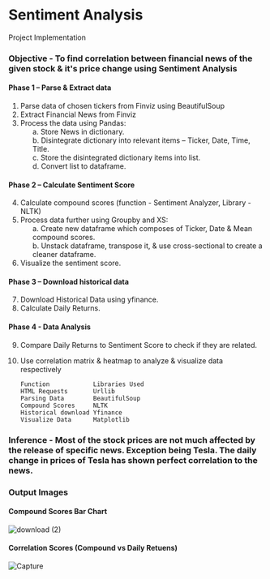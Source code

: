# Sentiment Analysis
Project Implementation

### Objective - To find correlation between financial news of the given stock & it's price change using Sentiment Analysis

#### Phase 1 – Parse & Extract data
1. Parse data of chosen tickers from Finviz using BeautifulSoup
2. Extract Financial News from Finviz
3. Process the data using Pandas:
	<ol>a. Store News in dictionary.</ol>
	<ol>b. Disintegrate dictionary into relevant items – Ticker, Date, Time, Title.</ol>
	<ol>c. Store the disintegrated dictionary items into list.</ol>
	<ol>d. Convert list to dataframe.</ol>


#### Phase 2 – Calculate Sentiment Score
4. Calculate compound scores (function - Sentiment Analyzer, Library - NLTK)
5. Process data further using Groupby and XS:
	<ol>a. Create new dataframe which composes of Ticker, Date & Mean compound scores.</ol>
	<ol>b. Unstack dataframe, transpose it, & use cross-sectional to create a cleaner dataframe.</ol>
6. Visualize the sentiment score.


#### Phase 3 – Download historical data
7. Download Historical Data using yfinance.
8. Calculate Daily Returns.


#### Phase 4 - Data Analysis 
9. Compare Daily Returns to Sentiment Score to check if they are related.
10. Use correlation matrix & heatmap to analyze & visualize data respectively

		Function			Libraries Used
		HTML Requests		Urllib
		Parsing Data		BeautifulSoup
		Compound Scores		NLTK
		Historical download	Yfinance
		Visualize Data		Matplotlib

### Inference - Most of the stock prices are not much affected by the release of specific news. Exception being Tesla. The daily change in prices of Tesla has shown perfect correlation to the news.

### Output Images
 
 #### Compound Scores Bar Chart
 ![download (2)](https://user-images.githubusercontent.com/78731243/119055330-7b77d680-b9e6-11eb-9d8e-f5c28cbb1563.png)

#### Correlation Scores (Compound vs Daily Retuens)
![Capture](https://user-images.githubusercontent.com/78731243/119055560-e5907b80-b9e6-11eb-83ea-38d782479ccf.PNG)

